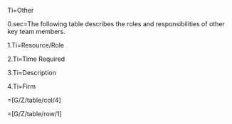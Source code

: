 Ti=Other

0.sec=The following table describes the roles and responsibilities of other key team members.

1.Ti=Resource/Role

2.Ti=Time Required

3.Ti=Description

4.Ti=Firm

=[G/Z/table/col/4]

=[G/Z/table/row/1]
